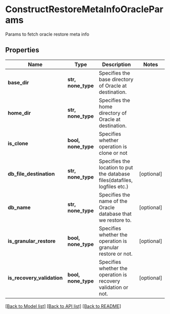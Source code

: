 # ConstructRestoreMetaInfoOracleParams

Params to fetch oracle restore meta info

## Properties
Name | Type | Description | Notes
------------ | ------------- | ------------- | -------------
**base_dir** | **str, none_type** | Specifies the base directory of Oracle at destination. | 
**home_dir** | **str, none_type** | Specifies the home directory of Oracle at destination. | 
**is_clone** | **bool, none_type** | Specifies whether operation is clone or not | 
**db_file_destination** | **str, none_type** | Specifies the location to put the database files(datafiles, logfiles etc.) | [optional] 
**db_name** | **str, none_type** | Specifies the name of the Oracle database that we restore to. | [optional] 
**is_granular_restore** | **bool, none_type** | Specifies whether the operation is granular restore or not. | [optional] 
**is_recovery_validation** | **bool, none_type** | Specifies whether the operation is recovery validation or not. | [optional] 

[[Back to Model list]](../README.md#documentation-for-models) [[Back to API list]](../README.md#documentation-for-api-endpoints) [[Back to README]](../README.md)


